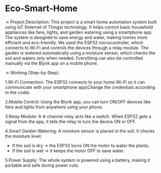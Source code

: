 # Eco-Smart-Home
-> Project Description:
This project is a smart home automation system built using IoT (Internet of Things) technology. It helps control basic household appliances like fans, lights, and garden watering using a smartphone app. The system is designed to save energy and water, making homes more efficient and eco-friendly.
We used the ESP32 microcontroller, which connects to Wi-Fi and controls the devices through a relay module. The garden is watered automatically using a moisture sensor, which checks the soil and waters only when needed. Everything can also be controlled manually via the Blynk app on a mobile phone.

-> Working (Step-by-Step):

1.Wi-Fi Connection:
The ESP32 connects to your home Wi-Fi so it can communicate with your smartphone app(Change the credentials
 according to the code).

2.Mobile Control:
Using the Blynk app, you can turn ON/OFF devices like fans and lights from anywhere using your phone.

3.Relay Module:
A 4-channel relay acts like a switch. When ESP32 gets a signal from the app, it tells the relay to turn the device ON or OFF.

4.Smart Garden Watering:
A moisture sensor is placed in the soil. It checks the moisture level:

- If the soil is dry → the ESP32 turns ON the motor to water the plants.
- If the soil is wet → it keeps the motor OFF to save water.

5.Power Supply:
The whole system is powered using a battery, making it portable and safe during power cuts.
